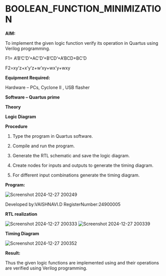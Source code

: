 # BOOLEAN_FUNCTION_MINIMIZATION

**AIM:**

To implement the given logic function verify its operation in Quartus using Verilog programming.

F1= A’B’C’D’+AC’D’+B’CD’+A’BCD+BC’D 

F2=xy’z+x’y’z+w’xy+wx’y+wxy

**Equipment Required:**

Hardware – PCs, Cyclone II , USB flasher

**Software – Quartus prime**

**Theory**

**Logic Diagram**

**Procedure**

1.	Type the program in Quartus software.

2.	Compile and run the program.

3.	Generate the RTL schematic and save the logic diagram.

4.	Create nodes for inputs and outputs to generate the timing diagram.

5.	For different input combinations generate the timing diagram.


**Program:**

![Screenshot 2024-12-27 200249](https://github.com/user-attachments/assets/10ad0bdd-364d-46c0-8af0-f9d3cae33e34)


Developed by:VAISHNAVI.D RegisterNumber:24900005


**RTL realization**

![Screenshot 2024-12-27 200333](https://github.com/user-attachments/assets/2ba40b3f-e534-4d00-b864-dde1a1b7f914)
![Screenshot 2024-12-27 200339](https://github.com/user-attachments/assets/fd7b8009-270f-4bde-88cf-dd0e477883d9)


**Timing Diagram**

![Screenshot 2024-12-27 200352](https://github.com/user-attachments/assets/961d5ff1-db48-4f0f-8724-f23d0efb6b5e)

**Result:**

Thus the given logic functions are implemented using and their operations are verified using Verilog programming.

